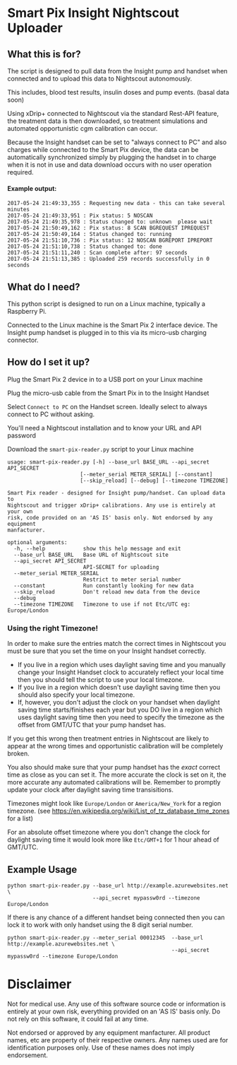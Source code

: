 # Smart Pix Insight Nightscout Uploader

## What this is for?

The script is designed to pull data from the Insight pump and handset when connected and to upload this data to Nightscout autonomously.

This includes, blood test results, insulin doses and pump events. (basal data soon)

Using xDrip+ connected to Nightscout via the standard Rest-API feature, the treatment data is then downloaded, so treatment simulations and automated opportunistic cgm calibration can occur.

Because the Insight handset can be set to "always connect to PC" and also charges while connected to the Smart Pix device, the data can be automatically synchronized simply by plugging the handset in to charge when it is not in use and data download occurs with no user operation required.

#### Example output:

    2017-05-24 21:49:33,355 : Requesting new data - this can take several minutes
    2017-05-24 21:49:33,951 : Pix status: 5 NOSCAN
    2017-05-24 21:49:35,978 : Status changed to: unknown  please wait
    2017-05-24 21:50:49,162 : Pix status: 8 SCAN BGREQUEST IPREQUEST
    2017-05-24 21:50:49,164 : Status changed to: running
    2017-05-24 21:51:10,736 : Pix status: 12 NOSCAN BGREPORT IPREPORT
    2017-05-24 21:51:10,738 : Status changed to: done
    2017-05-24 21:51:11,240 : Scan complete after: 97 seconds
    2017-05-24 21:51:13,385 : Uploaded 259 records successfully in 0 seconds


## What do I need?

This python script is designed to run on a Linux machine, typically a Raspberry Pi.

Connected to the Linux machine is the Smart Pix 2 interface device. The Insight pump handset is plugged in to this via its micro-usb charging connector.

## How do I set it up?

Plug the Smart Pix 2 device in to a USB port on your Linux machine

Plug the micro-usb cable from the Smart Pix in to the Insight Handset

Select `Connect to PC` on the Handset screen. Ideally select to always connect to PC without asking.

You'll need a Nightscout installation and to know your URL and API password

Download the `smart-pix-reader.py` script to your Linux machine

    usage: smart-pix-reader.py [-h] --base_url BASE_URL --api_secret API_SECRET
                           [--meter_serial METER_SERIAL] [--constant]
                           [--skip_reload] [--debug] [--timezone TIMEZONE]

    Smart Pix reader - designed for Insight pump/handset. Can upload data to
    Nightscout and trigger xDrip+ calibrations. Any use is entirely at your own
    risk, code provided on an 'AS IS' basis only. Not endorsed by any equipment
    manfacturer.

    optional arguments:
      -h, --help            show this help message and exit
      --base_url BASE_URL   Base URL of Nightscout site
      --api_secret API_SECRET
                            API-SECRET for uploading
      --meter_serial METER_SERIAL
                            Restrict to meter serial number
      --constant            Run constantly looking for new data
      --skip_reload         Don't reload new data from the device
      --debug
      --timezone TIMEZONE   Timezone to use if not Etc/UTC eg: Europe/London




### Using the right Timezone!
In order to make sure the entries match the correct times in Nightscout you must be sure that you set the time on your Insight handset correctly.

* If you live in a region which uses daylight saving time and you manually change your Insight Handset clock to accurately reflect your local time then you should tell the script to use your local timezone.
* If you live in a region which doesn't use daylight saving time then you should also specify your local timezone.
* If, however, you don't adjust the clock on your handset when daylight saving time starts/finishes each year but you DO live in a region which uses daylight saving time then you need to specify the timezone as the offset from GMT/UTC that your pump handset has.

If you get this wrong then treatment entries in Nightscout are likely to appear at the wrong times and opportunistic calibration will be completely broken.

You also should make sure that your pump handset has the *exact* correct time as close as you can set it. The more accurate the clock is set on it, the more accurate any automated calibrations will be. Remember to promptly update your clock after daylight saving time transisitions.

Timezones might look like `Europe/London` or `America/New_York` for a region timezone. (see https://en.wikipedia.org/wiki/List_of_tz_database_time_zones for a list)

For an absolute offset timezone where you don't change the clock for daylight saving time it would look more like `Etc/GMT+1` for 1 hour ahead of GMT/UTC.


## Example Usage

    python smart-pix-reader.py --base_url http://example.azurewebsites.net \
                               --api_secret mypassw0rd --timezone Europe/London

If there is any chance of a different handset being connected then you can lock it to work with only handset using the 8 digit serial number.

    python smart-pix-reader.py --meter_serial 00012345  --base_url http://example.azurewebsites.net \
                                                        --api_secret mypassw0rd --timezone Europe/London


# Disclaimer

Not for medical use. Any use of this software source code or information is entirely at your own risk, everything provided on an 'AS IS' basis only. Do not rely on this software, it could fail at any time.

Not endorsed or approved by any equipment manfacturer. All product names, etc are property of their respective owners. Any names used are for identification purposes only. Use of these names does not imply endorsement.
